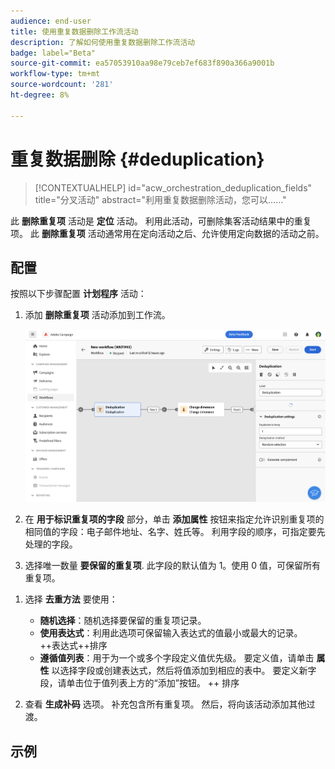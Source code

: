 ```yaml
---
audience: end-user
title: 使用重复数据删除工作流活动
description: 了解如何使用重复数据删除工作流活动
badge: label="Beta"
source-git-commit: ea57053910aa98e79ceb7ef683f890a366a9001b
workflow-type: tm+mt
source-wordcount: '281'
ht-degree: 8%

---
```



# 重复数据删除 {#deduplication}

>[!CONTEXTUALHELP]
>id="acw_orchestration_deduplication_fields"
>title="分叉活动"
>abstract="利用重复数据删除活动，您可以……"

此 **删除重复项** 活动是 **定位** 活动。 利用此活动，可删除集客活动结果中的重复项。 此 **删除重复项** 活动通常用在定向活动之后、允许使用定向数据的活动之前。

## 配置

按照以下步骤配置 **计划程序** 活动：

1. 添加 **删除重复项** 活动添加到工作流。

   ![](../assets/workflow-deduplication.png)

1. 在 **用于标识重复项的字段** 部分，单击 **添加属性** 按钮来指定允许识别重复项的相同值的字段：电子邮件地址、名字、姓氏等。 利用字段的顺序，可指定要先处理的字段。

1. 选择唯一数量 **要保留的重复项**. 此字段的默认值为 1。使用 0 值，可保留所有重复项。

<!--
    For example, if records A and B are considered duplicates of record Y, and a record C is considered as a duplicate of record Z:

    * If the value of the field is 1: only the Y and Z records are kept.
    * If the value of the field is 0: all the records are kept.
    * If the value of the field is 2: records C and Z are kept and two records from A, B, and Y are kept, by chance or depending on the deduplication method selected thereafter.

-->

1. 选择 **去重方法** 要使用：

   * **随机选择**：随机选择要保留的重复项记录。
   * **使用表达式**：利用此选项可保留输入表达式的值最小或最大的记录。 ++表达式++排序
   * **遵循值列表**：用于为一个或多个字段定义值优先级。 要定义值，请单击 **属性** 以选择字段或创建表达式，然后将值添加到相应的表中。 要定义新字段，请单击位于值列表上方的“添加”按钮。 ++ 排序

1. 查看 **生成补码** 选项。 补充包含所有重复项。 然后，将向该活动添加其他过渡。

## 示例

